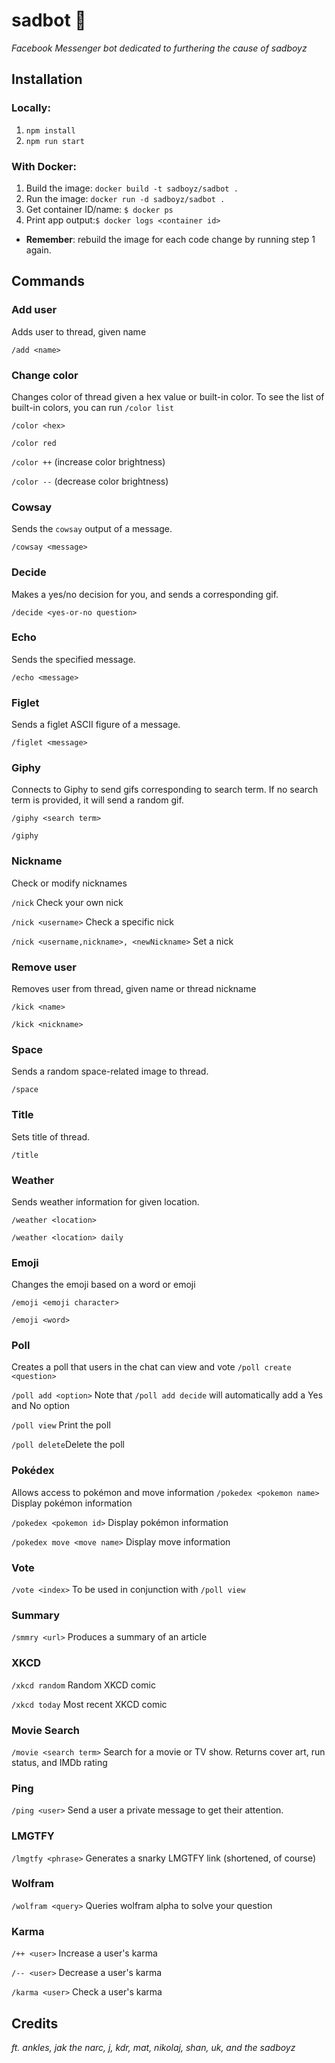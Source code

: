 # sadbot 🌊
*Facebook Messenger bot dedicated to furthering the cause of sadboyz*

## Installation
### Locally:
  1. `npm install`
  2. `npm run start`

### With Docker:
  1. Build the image: `docker build -t sadboyz/sadbot .`
  2. Run the image: `docker run -d sadboyz/sadbot .`
  3. Get container ID/name: `$ docker ps`
  4. Print app output:`$ docker logs <container id>`

* **Remember**: rebuild the image for each code change by running step 1 again.

## Commands

### Add user
Adds user to thread, given name

`/add <name>`

### Change color
Changes color of thread given a hex value or built-in color. To see the list of built-in colors, you can run `/color list`

`/color <hex>`

`/color red`

`/color ++` (increase color brightness)

`/color --` (decrease color brightness)

### Cowsay
Sends the `cowsay` output of a message.

`/cowsay <message>`


### Decide
Makes a yes/no decision for you, and sends a corresponding gif.

`/decide <yes-or-no question>`

### Echo
Sends the specified message.

`/echo <message>`

### Figlet
Sends a figlet ASCII figure of a message.

`/figlet <message>`

### Giphy
Connects to Giphy to send gifs corresponding to search term. If no search term is provided, it will send a random gif.

`/giphy <search term>`

`/giphy`

### Nickname
Check or modify nicknames

`/nick` Check your own nick

`/nick <username>` Check a specific nick

`/nick <username,nickname>, <newNickname>` Set a nick

### Remove user
Removes user from thread, given name or thread nickname

`/kick <name>`

`/kick <nickname>`

### Space
Sends a random space-related image to thread.

`/space`

### Title
Sets title of thread.

`/title`

### Weather
Sends weather information for given location.

`/weather <location>`

`/weather <location> daily`

### Emoji
Changes the emoji based on a word or emoji

`/emoji <emoji character>`

`/emoji <word>`

### Poll
Creates a poll that users in the chat can view and vote
`/poll create <question>`

`/poll add <option>` Note that `/poll add decide` will automatically add a Yes and No option

`/poll view` Print the poll

`/poll delete`Delete the poll

### Pokédex
Allows access to pokémon and move information
`/pokedex <pokemon name>` Display pokémon information

`/pokedex <pokemon id>` Display pokémon information

`/pokedex move <move name>` Display move information

### Vote
`/vote <index>` To be used in conjunction with `/poll view`

### Summary
`/smmry <url>` Produces a summary of an article

### XKCD
`/xkcd random` Random XKCD comic

`/xkcd today` Most recent XKCD comic

### Movie Search
`/movie <search term>` Search for a movie or TV show. Returns cover art, run status, and IMDb rating

### Ping
`/ping <user>` Send a user a private message to get their attention.

### LMGTFY
`/lmgtfy <phrase>` Generates a snarky LMGTFY link (shortened, of course)

### Wolfram
`/wolfram <query>` Queries wolfram alpha to solve your question

### Karma
`/++ <user>` Increase a user's karma

`/-- <user>` Decrease a user's karma

`/karma <user>` Check a user's karma

## Credits
*ft. ankles, jak the narc, j, kdr, mat, nikolaj, shan, uk, and the sadboyz*
